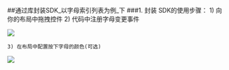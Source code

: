 ##通过库封装SDK_以字母索引列表为例_下
###1. 封装
    SDK的使用步骤：
    1) 向你的布局中拖拽控件
    2) 代码中注册字母变更事件

![](http://note.youdao.com/yws/public/resource/e94c7b2464a26385e7a81f02667208cc/9D6C0FA88AFB47B5BECF81328159376E/09D9AF3E00D34F3A8094F9BC3C793F6B)

    3) 在布局中配置按下字母的颜色(可选)

![](http://note.youdao.com/yws/public/resource/e94c7b2464a26385e7a81f02667208cc/9D6C0FA88AFB47B5BECF81328159376E/376A3767D90B4C9C83E6063E1DF7AA3D)